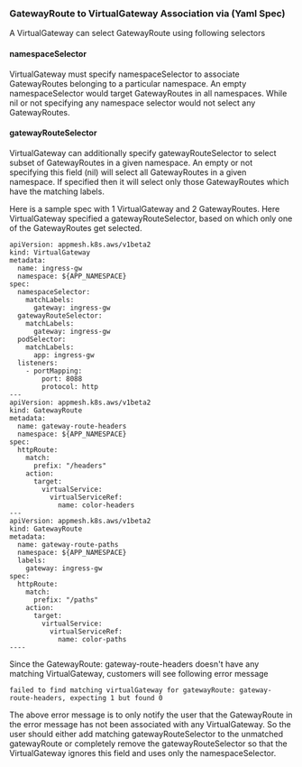 ### GatewayRoute to VirtualGateway Association via (Yaml Spec)
A VirtualGateway can select GatewayRoute using following selectors  
#### namespaceSelector
VirtualGateway must specify namespaceSelector to associate GatewayRoutes belonging to a particular namespace.
An empty namespaceSelector would target GatewayRoutes in all namespaces. While nil or not specifying any namespace selector would not select any GatewayRoutes.

#### gatewayRouteSelector 
VirtualGateway can additionally specify gatewayRouteSelector to select subset of GatewayRoutes in a given namespace. 
An empty or not specifying this field (nil) will select all GatewayRoutes in a given namespace. If specified then it will select only those GatewayRoutes which have the matching labels. 

Here is a sample spec with 1 VirtualGateway and 2 GatewayRoutes. Here VirtualGateway specified a gatewayRouteSelector, based on which only one of the GatewayRoutes get selected.

```
apiVersion: appmesh.k8s.aws/v1beta2
kind: VirtualGateway
metadata:
  name: ingress-gw
  namespace: ${APP_NAMESPACE}
spec:
  namespaceSelector:
    matchLabels:
      gateway: ingress-gw
  gatewayRouteSelector:
    matchLabels:
      gateway: ingress-gw
  podSelector:
    matchLabels:
      app: ingress-gw
  listeners:
    - portMapping:
        port: 8088
        protocol: http
---
apiVersion: appmesh.k8s.aws/v1beta2
kind: GatewayRoute
metadata:
  name: gateway-route-headers
  namespace: ${APP_NAMESPACE}
spec:
  httpRoute:
    match:
      prefix: "/headers"
    action:
      target:
        virtualService:
          virtualServiceRef:
            name: color-headers
---
apiVersion: appmesh.k8s.aws/v1beta2
kind: GatewayRoute
metadata:
  name: gateway-route-paths
  namespace: ${APP_NAMESPACE}
  labels:
    gateway: ingress-gw
spec:
  httpRoute:
    match:
      prefix: "/paths"
    action:
      target:
        virtualService:
          virtualServiceRef:
            name: color-paths
----
```

Since the GatewayRoute: gateway-route-headers doesn't have any matching VirtualGateway, customers will see following error message
```
failed to find matching virtualGateway for gatewayRoute: gateway-route-headers, expecting 1 but found 0
```

The above error message is to only notify the user that the GatewayRoute in the error message has not been associated with any VirtualGateway. So the user should either add matching gatewayRouteSelector to the unmatched gatewayRoute or completely remove the gatewayRouteSelector so that the VirtualGateway ignores this field and uses only the namespaceSelector. 